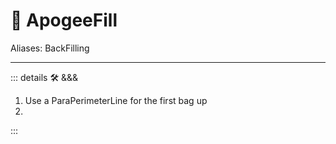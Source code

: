 # 🔻 <via>ApogeeFill</via>

Aliases: BackFilling

---

<!-- =================================================== -->
<!-- =================================================== -->
<!-- =================================================== -->
<!-- =================================================== -->
<!-- =================================================== -->
::: details 🛠 <dev>&&&</dev>

1. Use a ParaPerimeterLine for the first bag up
2.

:::
